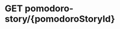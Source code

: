 #  GET pomodoro-story/{pomodoroStoryId}

<api-endpoint openapi-path="../../../src/main/resources/backend_flashpomo-openapi.yaml" method="GET" endpoint="/pomodoro-story/{pomodoroStoryId}"/>
